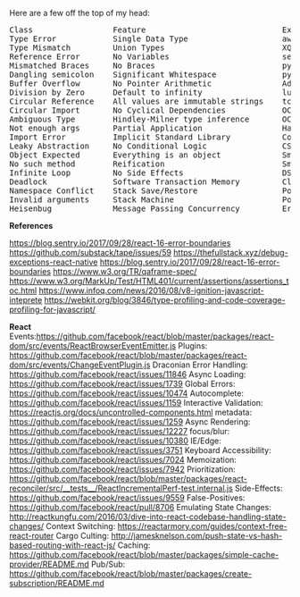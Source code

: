 Here are a few off the top of my head:

<pre>
Class                 Feature                             Example
Type Error            Single Data Type                    awk
Type Mismatch         Union Types                         XQuery
Reference Error       No Variables                        sed
Mismatched Braces     No Braces                           python
Dangling semicolon    Significant Whitespace              python
Buffer Overflow       No Pointer Arithmetic               Ada
Division by Zero      Default to infinity                 lua
Circular Reference    All values are immutable strings    tcl
Circular Import       No Cyclical Dependencies            OCaml
Ambiguous Type        Hindley-Milner type inference       OCaml
Not enough args       Partial Application                 Haxe
Import Error          Implicit Standard Library           Coldfusion
Leaky Abstraction     No Conditional Logic                CSS
Object Expected       Everything is an object             SmallTalk
No such method        Reification                         SmallTalk
Infinite Loop         No Side Effects                     DSSSL
Deadlock              Software Transaction Memory         Clojure
Namespace Conflict    Stack Save/Restore                  PostScript
Invalid arguments     Stack Machine                       PostScript
Heisenbug             Message Passing Concurrency         Erlang
</pre>


**References**

https://blog.sentry.io/2017/09/28/react-16-error-boundaries
https://github.com/substack/tape/issues/59
https://thefullstack.xyz/debug-exceptions-react-native
https://blog.sentry.io/2017/09/28/react-16-error-boundaries
https://www.w3.org/TR/qaframe-spec/
https://www.w3.org/MarkUp/Test/HTML401/current/assertions/assertions_toc.html
https://www.infoq.com/news/2016/08/v8-ignition-javascript-inteprete
https://webkit.org/blog/3846/type-profiling-and-code-coverage-profiling-for-javascript/

**React**
Events:https://github.com/facebook/react/blob/master/packages/react-dom/src/events/ReactBrowserEventEmitter.js
Plugins: https://github.com/facebook/react/blob/master/packages/react-dom/src/events/ChangeEventPlugin.js
Draconian Error Handling: https://github.com/facebook/react/issues/11846
Async Loading: https://github.com/facebook/react/issues/1739
Global Errors: https://github.com/facebook/react/issues/10474
Autocomplete: https://github.com/facebook/react/issues/1159
Interactive Validation: https://reactjs.org/docs/uncontrolled-components.html 
metadata: https://github.com/facebook/react/issues/1259
Async Rendering: https://github.com/facebook/react/issues/12227
focus/blur: https://github.com/facebook/react/issues/10380
IE/Edge: https://github.com/facebook/react/issues/3751
Keyboard Accessibility: https://github.com/facebook/react/issues/7024
Memoization: https://github.com/facebook/react/issues/7942
Prioritization: https://github.com/facebook/react/blob/master/packages/react-reconciler/src/__tests__/ReactIncrementalPerf-test.internal.js
Side-Effects: https://github.com/facebook/react/issues/9559
False-Positives: https://github.com/facebook/react/pull/8706
Emulating State Changes: http://reactkungfu.com/2016/03/dive-into-react-codebase-handling-state-changes/
Context Switching: https://reactarmory.com/guides/context-free-react-router
Cargo Culting: http://jamesknelson.com/push-state-vs-hash-based-routing-with-react-js/
Caching: https://github.com/facebook/react/blob/master/packages/simple-cache-provider/README.md
Pub/Sub: https://github.com/facebook/react/blob/master/packages/create-subscription/README.md